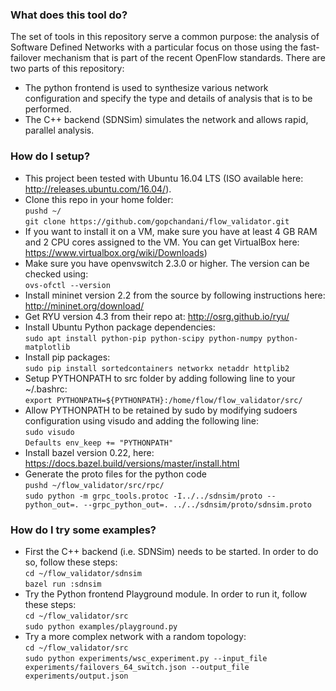 ### What does this tool do? ###
The set of tools in this repository serve a common purpose: the analysis of Software Defined Networks with a particular focus on those using the fast-failover mechanism that is part of the recent OpenFlow standards. There are two parts of this repository:

* The python frontend is used to synthesize various network configuration and specify the type and details of analysis that is to be performed.
* The C++ backend (SDNSim) simulates the network and allows rapid, parallel analysis.


### How do I setup? ###

* This project been tested with Ubuntu 16.04 LTS (ISO available here: http://releases.ubuntu.com/16.04/). 
* Clone this repo in your home folder:\
```pushd ~/```\
```git clone https://github.com/gopchandani/flow_validator.git```
* If you want to install it on a VM, make sure you have at least 4 GB RAM and 2 CPU cores assigned to the VM. You can get VirtualBox here: https://www.virtualbox.org/wiki/Downloads)
* Make sure you have openvswitch 2.3.0 or higher. The version can be checked using:\
```ovs-ofctl --version```
* Install mininet version 2.2 from the source by following instructions here: http://mininet.org/download/
* Get RYU version 4.3 from their repo at: http://osrg.github.io/ryu/
* Install Ubuntu Python package dependencies:\
``` sudo apt install python-pip python-scipy python-numpy python-matplotlib ```
* Install pip packages:\
``` sudo pip install sortedcontainers networkx netaddr httplib2 ```
* Setup PYTHONPATH to src folder by adding following line to your ~/.bashrc: \
```export PYTHONPATH=${PYTHONPATH}:/home/flow/flow_validator/src/```
* Allow PYTHONPATH to be retained by sudo by modifying sudoers configuration using visudo and adding the following line:\
```sudo visudo```\
```Defaults env_keep += "PYTHONPATH"```
* Install bazel version 0.22, here: https://docs.bazel.build/versions/master/install.html
* Generate the proto files for the python code\
```pushd ~/flow_validator/src/rpc/```\
```sudo python -m grpc_tools.protoc -I../../sdnsim/proto --python_out=. --grpc_python_out=. ../../sdnsim/proto/sdnsim.proto```

### How do I try some examples? ###
* First the C++ backend (i.e. SDNSim) needs to be started. In order to do so, follow these steps:\
```cd ~/flow_validator/sdnsim```\
```bazel run :sdnsim```
* Try the Python frontend Playground module. In order to run it, follow these steps:\
```cd ~/flow_validator/src```\
```sudo python examples/playground.py```
* Try a more complex network with a random topology:\
```cd ~/flow_validator/src```\
```sudo python experiments/wsc_experiment.py --input_file experiments/failovers_64_switch.json --output_file experiments/output.json```
